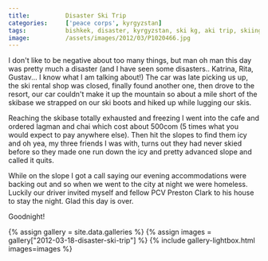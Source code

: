 ```yaml
---
title:			Disaster Ski Trip
categories:		['peace corps', kyrgyzstan]
tags:			bishkek, disaster, kyrgyzstan, ski kg, aki trip, skiing, tik
image:			/assets/images/2012/03/P1020466.jpg
---
```


I don't like to be negative about too many things, but man oh man this day was pretty much a disaster (and I have seen some disasters.. Katrina, Rita, Gustav... I know what I am talking about!) The car was late picking us up, the ski rental shop was closed, finally found another one, then drove to the resort, our car couldn't make it up the mountain so about a mile short of the skibase we strapped on our ski boots and hiked up while lugging our skis.

Reaching the skibase totally exhausted and freezing I went into the cafe and ordered lagman and chai which cost about 500com (5 times what you would expect to pay anywhere else). Then hit the slopes to find them icy and oh yea, my three friends I was with, turns out they had never skied before so they made one run down the icy and pretty advanced slope and called it quits.

While on the slope I got a call saying our evening accommodations were backing out and so when we went to the city at night we were homeless. Luckily our driver invited myself and fellow PCV Preston Clark to his house to stay the night. Glad this day is over.

Goodnight!

{% assign gallery = site.data.galleries %}
{% assign images = gallery["2012-03-18-disaster-ski-trip"] %}
{% include gallery-lightbox.html images=images %}